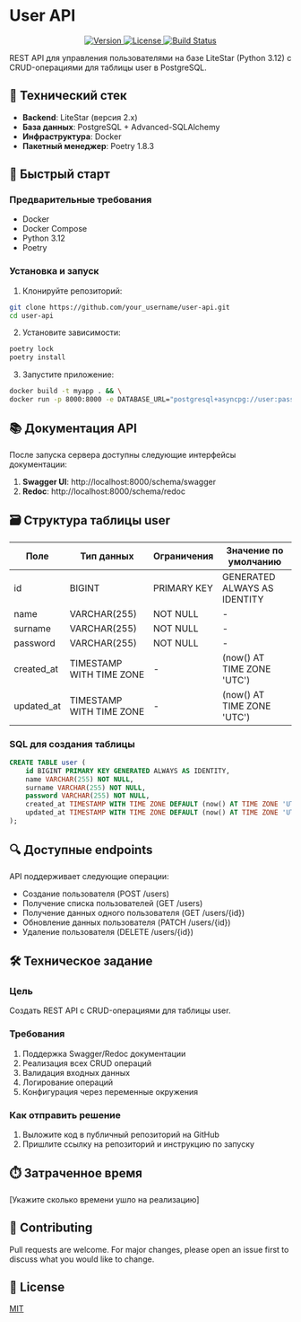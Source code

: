 # User API

<p align="center">
  <a href="https://github.com/your_username/user-api">
    <img src="https://img.shields.io/badge/version-1.0.0-blue.svg" alt="Version">
  </a>
  <a href="https://github.com/your_username/user-api/blob/main/LICENSE">
    <img src="https://img.shields.io/badge/license-MIT-green.svg" alt="License">
  </a>
  <a href="https://github.com/your_username/user-api/actions">
    <img src="https://github.com/your_username/user-api/workflows/CI/badge.svg" alt="Build Status">
  </a>
</p>

REST API для управления пользователями на базе LiteStar (Python 3.12) с CRUD-операциями для таблицы user в PostgreSQL.

## 📌 Технический стек
- **Backend**: LiteStar (версия 2.x)
- **База данных**: PostgreSQL + Advanced-SQLAlchemy
- **Инфраструктура**: Docker
- **Пакетный менеджер**: Poetry 1.8.3

## 🚀 Быстрый старт

### Предварительные требования
- Docker
- Docker Compose
- Python 3.12
- Poetry

### Установка и запуск

1. Клонируйте репозиторий:
```bash
git clone https://github.com/your_username/user-api.git
cd user-api
```

2. Установите зависимости:
```bash
poetry lock
poetry install
```

3. Запустите приложение:
```bash
docker build -t myapp . && \
docker run -p 8000:8000 -e DATABASE_URL="postgresql+asyncpg://user:password@host.docker.internal:5432/users_db" myapp
```

## 📚 Документация API

После запуска сервера доступны следующие интерфейсы документации:

1. **Swagger UI**: http://localhost:8000/schema/swagger
2. **Redoc**: http://localhost:8000/schema/redoc

## 🗃️ Структура таблицы user

| Поле       | Тип данных               | Ограничения | Значение по умолчанию        |
|------------|--------------------------|-------------|------------------------------|
| id         | BIGINT                   | PRIMARY KEY | GENERATED ALWAYS AS IDENTITY |
| name       | VARCHAR(255)             | NOT NULL    | -                            |
| surname    | VARCHAR(255)             | NOT NULL    | -                            |
| password   | VARCHAR(255)             | NOT NULL    | -                            |
| created_at | TIMESTAMP WITH TIME ZONE | -           | (now() AT TIME ZONE 'UTC')   |
| updated_at | TIMESTAMP WITH TIME ZONE | -           | (now() AT TIME ZONE 'UTC')   |

### SQL для создания таблицы
```sql
CREATE TABLE user (
    id BIGINT PRIMARY KEY GENERATED ALWAYS AS IDENTITY,
    name VARCHAR(255) NOT NULL,
    surname VARCHAR(255) NOT NULL,
    password VARCHAR(255) NOT NULL,
    created_at TIMESTAMP WITH TIME ZONE DEFAULT (now() AT TIME ZONE 'UTC'),
    updated_at TIMESTAMP WITH TIME ZONE DEFAULT (now() AT TIME ZONE 'UTC')
);
```

## 🔍 Доступные endpoints
API поддерживает следующие операции:
- Создание пользователя (POST /users)
- Получение списка пользователей (GET /users)
- Получение данных одного пользователя (GET /users/{id})
- Обновление данных пользователя (PATCH /users/{id})
- Удаление пользователя (DELETE /users/{id})

## 🛠️ Техническое задание

### Цель
Создать REST API с CRUD-операциями для таблицы user.

### Требования
1. Поддержка Swagger/Redoc документации
2. Реализация всех CRUD операций
3. Валидация входных данных
4. Логирование операций
5. Конфигурация через переменные окружения

### Как отправить решение
1. Выложите код в публичный репозиторий на GitHub
2. Пришлите ссылку на репозиторий и инструкцию по запуску

## ⏱️ Затраченное время
[Укажите сколько времени ушло на реализацию]

## 🤝 Contributing
Pull requests are welcome. For major changes, please open an issue first to discuss what you would like to change.

## 📜 License
[MIT](https://choosealicense.com/licenses/mit/)
